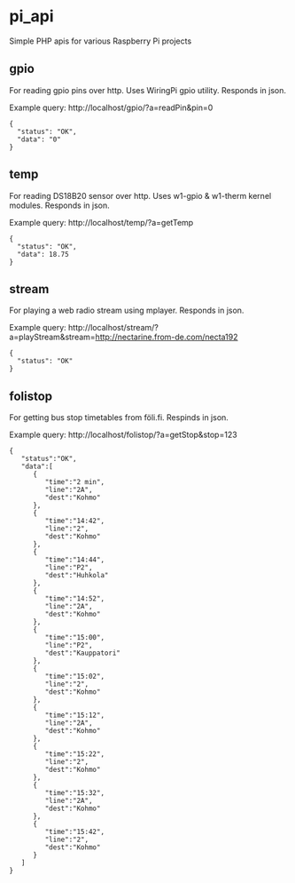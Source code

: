 # pi_api
Simple PHP apis for various Raspberry Pi projects

## gpio
For reading gpio pins over http. Uses WiringPi gpio utility. Responds in json.

Example query: http://localhost/gpio/?a=readPin&pin=0
```
{
  "status": "OK",
  "data": "0"
}
```

## temp
For reading DS18B20 sensor over http. Uses w1-gpio & w1-therm kernel modules. Responds in json.

Example query: http://localhost/temp/?a=getTemp
```
{
  "status": "OK",
  "data": 18.75
}
```

## stream
For playing a web radio stream using mplayer. Responds in json.

Example query: http://localhost/stream/?a=playStream&stream=http://nectarine.from-de.com/necta192
```
{
  "status": "OK"
}
```

## folistop
For getting bus stop timetables from föli.fi. Respinds in json.

Example query: http://localhost/folistop/?a=getStop&stop=123
```
{
   "status":"OK",
   "data":[
      {
         "time":"2 min",
         "line":"2A",
         "dest":"Kohmo"
      },
      {
         "time":"14:42",
         "line":"2",
         "dest":"Kohmo"
      },
      {
         "time":"14:44",
         "line":"P2",
         "dest":"Huhkola"
      },
      {
         "time":"14:52",
         "line":"2A",
         "dest":"Kohmo"
      },
      {
         "time":"15:00",
         "line":"P2",
         "dest":"Kauppatori"
      },
      {
         "time":"15:02",
         "line":"2",
         "dest":"Kohmo"
      },
      {
         "time":"15:12",
         "line":"2A",
         "dest":"Kohmo"
      },
      {
         "time":"15:22",
         "line":"2",
         "dest":"Kohmo"
      },
      {
         "time":"15:32",
         "line":"2A",
         "dest":"Kohmo"
      },
      {
         "time":"15:42",
         "line":"2",
         "dest":"Kohmo"
      }
   ]
}
```
